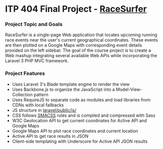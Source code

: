 ﻿# ITP 404 Final Project - [RaceSurfer](http://ec2-54-200-181-70.us-west-2.compute.amazonaws.com/)

### Project Topic and Goals
RaceSurfer is a single-page Web application that locates upcoming running race events near the user's current geographical coordinates. These events are then plotted on a Google Maps with corresponding event details provided on the left sidebar. The goal of the course project is to create a Web mashup integrating several available Web APIs while incorporating the Laravel 3 PHP MVC framework.

### Project Features
* Uses Laravel 3's Blade template engine to render the view
* Uses Backbone.js to organize the JavaScript into a Model-View-Collection pattern
* Uses RequireJS to separate code as modules and load libraries from CDNs with local fallbacks
* JS structure in [laravel/public/js/](https://github.com/hermantran/ITP404-Final-Project/tree/master/laravel/public/js)
* CSS follows [SMACSS](http://smacss.com/) rules and is compiled and compressed with Sass
* W3C Geolocation API to get current coordinates for Active API and Google Maps 
* Google Maps API to plot race coordinates and current location  
* Active API to get race results in JSON  
* Client-side templating with Underscore for Active API JSON results  